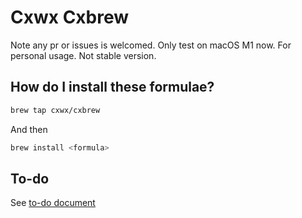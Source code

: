 <!-- *********************************************************************** -->
<!--                                                                         -->
<!--                                                      :::      ::::::::  -->
<!-- README.md                                          :+:      :+:    :+:  -->
<!--                                                  +:+ +:+         +:+    -->
<!-- By: chenxu <chenxu@mail.ustc.edu.cn>           +#+  +:+       +#+       -->
<!--                                              +#+#+#+#+#+   +#+          -->
<!-- Created: 2024/12/31 10:50:42 by chenxu            #+#    #+#            -->
<!-- Updated: 2024/12/31 11:07:23 by chenxu           ###   ########.fr      -->
<!--                                                                         -->
<!-- *********************************************************************** -->

# Cxwx Cxbrew

Note any pr or issues is welcomed.
Only test on macOS M1 now.
For personal usage.
Not stable version.

## How do I install these formulae?

```sh
brew tap cxwx/cxbrew
```

And then

```sh
brew install <formula>
```

## To-do

See [to-do document](doc/todo.org)
